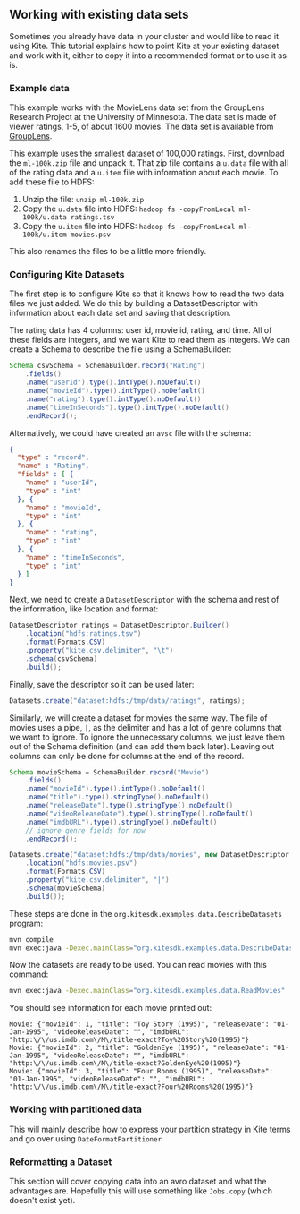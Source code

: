 ## Working with existing data sets

Sometimes you already have data in your cluster and would like to read it using
Kite. This tutorial explains how to point Kite at your existing dataset and work
with it, either to copy it into a recommended format or to use it as-is.

### Example data

This example works with the MovieLens data set from the GroupLens Research
Project at the University of Minnesota. The data set is made of viewer ratings,
1-5, of about 1600 movies. The data set is available from
[GroupLens](http://grouplens.org/datasets/movielens/).

This example uses the smallest dataset of 100,000 ratings. First, download the
`ml-100k.zip` file and unpack it. That zip file contains a `u.data` file with
all of the rating data and a `u.item` file with information about each movie.
To add these file to HDFS:

1. Unzip the file: `unzip ml-100k.zip`
2. Copy the `u.data` file into HDFS: `hadoop fs -copyFromLocal ml-100k/u.data ratings.tsv`
3. Copy the `u.item` file into HDFS: `hadoop fs -copyFromLocal ml-100k/u.item movies.psv`

This also renames the files to be a little more friendly.

### Configuring Kite Datasets

The first step is to configure Kite so that it knows how to read the two data
files we just added. We do this by building a DatasetDescriptor with
information about each data set and saving that description.

The rating data has 4 columns: user id, movie id, rating, and time. All of
these fields are integers, and we want Kite to read them as integers. We can
create a Schema to describe the file using a SchemaBuilder:

```java
Schema csvSchema = SchemaBuilder.record("Rating")
    .fields()
    .name("userId").type().intType().noDefault()
    .name("movieId").type().intType().noDefault()
    .name("rating").type().intType().noDefault()
    .name("timeInSeconds").type().intType().noDefault()
    .endRecord();
```

Alternatively, we could have created an `avsc` file with the schema:

```json
{
  "type" : "record",
  "name" : "Rating",
  "fields" : [ {
    "name" : "userId",
    "type" : "int"
  }, {
    "name" : "movieId",
    "type" : "int"
  }, {
    "name" : "rating",
    "type" : "int"
  }, {
    "name" : "timeInSeconds",
    "type" : "int"
  } ]
}
```

Next, we need to create a `DatasetDescriptor` with the schema and rest of the
information, like location and format:
```java
DatasetDescriptor ratings = DatasetDescriptor.Builder()
    .location("hdfs:ratings.tsv")
    .format(Formats.CSV)
    .property("kite.csv.delimiter", "\t")
    .schema(csvSchema)
    .build();
```

Finally, save the descriptor so it can be used later:
```java
Datasets.create("dataset:hdfs:/tmp/data/ratings", ratings);
```

Similarly, we will create a dataset for movies the same way. The file of movies
uses a pipe, `|`, as the delimiter and has a lot of genre columns that we want
to ignore. To ignore the unnecessary columns, we just leave them out of the
Schema definition (and can add them back later). Leaving out columns can only
be done for columns at the end of the record.
```java
Schema movieSchema = SchemaBuilder.record("Movie")
    .fields()
    .name("movieId").type().intType().noDefault()
    .name("title").type().stringType().noDefault()
    .name("releaseDate").type().stringType().noDefault()
    .name("videoReleaseDate").type().stringType().noDefault()
    .name("imdbURL").type().stringType().noDefault()
    // ignore genre fields for now
    .endRecord();

Datasets.create("dataset:hdfs:/tmp/data/movies", new DatasetDescriptor.Builder()
    .location("hdfs:movies.psv")
    .format(Formats.CSV)
    .property("kite.csv.delimiter", "|")
    .schema(movieSchema)
    .build());
```

These steps are done in the `org.kitesdk.examples.data.DescribeDatasets`
program:
```bash
mvn compile
mvn exec:java -Dexec.mainClass="org.kitesdk.examples.data.DescribeDatasets"
```

Now the datasets are ready to be used. You can read movies with this command:

```bash
mvn exec:java -Dexec.mainClass="org.kitesdk.examples.data.ReadMovies"
```

You should see information for each movie printed out:
```
Movie: {"movieId": 1, "title": "Toy Story (1995)", "releaseDate": "01-Jan-1995", "videoReleaseDate": "", "imdbURL": "http:\/\/us.imdb.com\/M\/title-exact?Toy%20Story%20(1995)"}
Movie: {"movieId": 2, "title": "GoldenEye (1995)", "releaseDate": "01-Jan-1995", "videoReleaseDate": "", "imdbURL": "http:\/\/us.imdb.com\/M\/title-exact?GoldenEye%20(1995)"}
Movie: {"movieId": 3, "title": "Four Rooms (1995)", "releaseDate": "01-Jan-1995", "videoReleaseDate": "", "imdbURL": "http:\/\/us.imdb.com\/M\/title-exact?Four%20Rooms%20(1995)"}
```

### Working with partitioned data

This will mainly describe how to express your partition strategy in Kite terms and go over using `DateFormatPartitioner`

### Reformatting a Dataset

This section will cover copying data into an avro dataset and what the advantages are. Hopefully this will use something like `Jobs.copy` (which doesn't exist yet).
